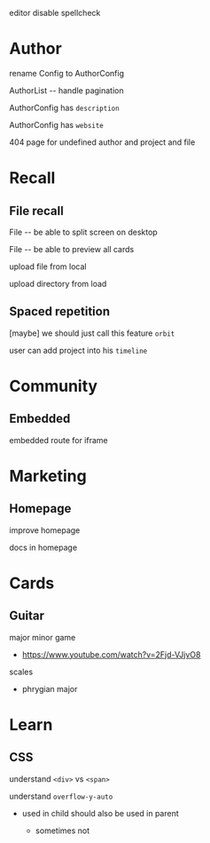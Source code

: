 editor disable spellcheck

# Author

rename Config to AuthorConfig

AuthorList -- handle pagination

AuthorConfig has `description`

AuthorConfig has `website`

404 page for undefined author and project and file

# Recall

## File recall

File -- be able to split screen on desktop

File -- be able to preview all cards

upload file from local

upload directory from load

## Spaced repetition

[maybe] we should just call this feature `orbit`

user can add project into his `timeline`

# Community

## Embedded

embedded route for iframe

# Marketing

## Homepage

improve homepage

docs in homepage

# Cards

## Guitar

major minor game

- https://www.youtube.com/watch?v=2Fjd-VJjvO8

scales

- phrygian major

# Learn

## CSS

understand `<div>` vs `<span>`

understand `overflow-y-auto`

- used in child should also be used in parent

  - sometimes not
